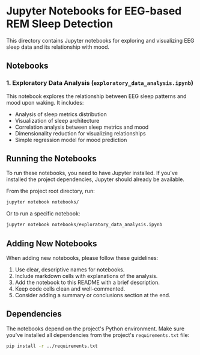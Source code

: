 # Jupyter Notebooks for EEG-based REM Sleep Detection

This directory contains Jupyter notebooks for exploring and visualizing EEG sleep data and its relationship with mood.

## Notebooks

### 1. Exploratory Data Analysis (`exploratory_data_analysis.ipynb`)

This notebook explores the relationship between EEG sleep patterns and mood upon waking. It includes:

- Analysis of sleep metrics distribution
- Visualization of sleep architecture
- Correlation analysis between sleep metrics and mood
- Dimensionality reduction for visualizing relationships
- Simple regression model for mood prediction

## Running the Notebooks

To run these notebooks, you need to have Jupyter installed. If you've installed the project dependencies, Jupyter should already be available.

From the project root directory, run:

```bash
jupyter notebook notebooks/
```

Or to run a specific notebook:

```bash
jupyter notebook notebooks/exploratory_data_analysis.ipynb
```

## Adding New Notebooks

When adding new notebooks, please follow these guidelines:

1. Use clear, descriptive names for notebooks.
2. Include markdown cells with explanations of the analysis.
3. Add the notebook to this README with a brief description.
4. Keep code cells clean and well-commented.
5. Consider adding a summary or conclusions section at the end.

## Dependencies

The notebooks depend on the project's Python environment. Make sure you've installed all dependencies from the project's `requirements.txt` file:

```bash
pip install -r ../requirements.txt
``` 